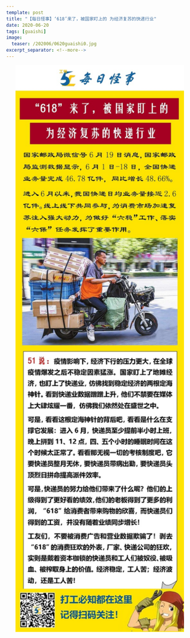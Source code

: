 ```yaml
---
template: post
title: "【每日怪事】‘618’来了，被国家盯上的 为经济复苏的快递行业"
date: 2020-06-20
tags: [guaishi]
image:
  teaser: /202006/0620guaishi0.jpg
excerpt_separator: <!--more-->
---
```


<div style="text-align:center;color:grey"><img src="/images/202006/0620guaishi.jpg" width="90%"></div><br>

